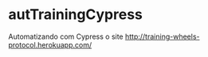 # autTrainingCypress
Automatizando com Cypress o site http://training-wheels-protocol.herokuapp.com/
